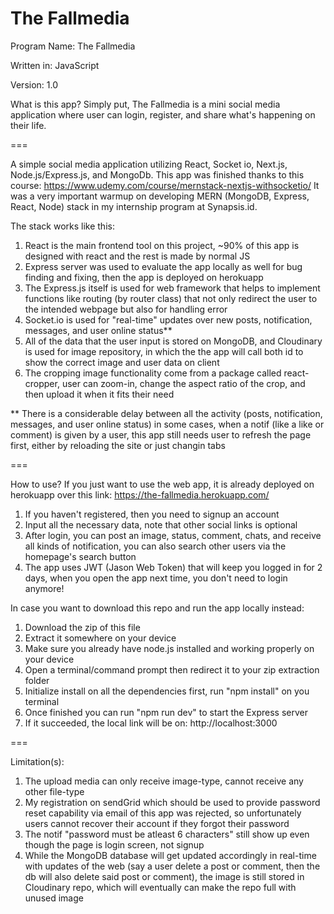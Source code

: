 # The Fallmedia
Program Name: The Fallmedia

Written in: JavaScript

Version: 1.0

What is this app?
Simply put, The Fallmedia is a mini social media application where user can login, register, and share what's happening on their life.

===

A simple social media application utilizing React, Socket io, Next.js, Node.js/Express.js, and MongoDb.
This app was finished thanks to this course: https://www.udemy.com/course/mernstack-nextjs-withsocketio/
It was a very important warmup on developing MERN (MongoDB, Express, React, Node) stack in my internship program at Synapsis.id.

The stack works like this:
1. React is the main frontend tool on this project, ~90% of this app is designed with react and the rest is made by normal JS
2. Express server was used to evaluate the app locally as well for bug finding and fixing, then the app is deployed on herokuapp
3. The Express.js itself is used for web framework that helps to implement functions like routing (by router class) that not only redirect the user to the intended webpage but also for handling error
4. Socket.io is used for "real-time" updates over new posts, notification, messages, and user online status**
5. All of the data that the user input is stored on MongoDB, and Cloudinary is used for image repository, in which the the app will call both id to show the correct image and user data on client
6. The cropping image functionality come from a package called react-cropper, user can zoom-in, change the aspect ratio of the crop, and then upload it when it fits their need

** There is a considerable delay between all the activity (posts, notification, messages, and user online status) in some cases, when a notif (like a like or comment) is given by a user, this app still needs user to refresh the page first, either by reloading the site or just changin tabs

===

How to use?
If you just want to use the web app, it is already deployed on herokuapp over this link: https://the-fallmedia.herokuapp.com/
1. If you haven't registered, then you need to signup an account
2. Input all the necessary data, note that other social links is optional
3. After login, you can post an image, status, comment, chats, and receive all kinds of notification, you can also search other users via the homepage's search button
4. The app uses JWT (Jason Web Token) that will keep you logged in for 2 days, when you open the app next time, you don't need to login anymore!

In case you want to download this repo and run the app locally instead:
1. Download the zip of this file
2. Extract it somewhere on your device
3. Make sure you already have node.js installed and working properly on your device
4. Open a terminal/command prompt then redirect it to your zip extraction folder
5. Initialize install on all the dependencies first, run "npm install" on you terminal
6. Once finished you can run "npm run dev" to start the Express server
7. If it succeeded, the local link will be on: http://localhost:3000

===

Limitation(s):

1. The upload media can only receive image-type, cannot receive any other file-type
2. My registration on sendGrid which should be used to provide password reset capability via email of this app was rejected, so unfortunately users cannot recover their account if they forgot their password
3. The notif "password must be atleast 6 characters" still show up even though the page is login screen, not signup
4. While the MongoDB database will get updated accordingly in real-time with updates of the web (say a user delete a post or comment, then the db will also delete said post or comment), the image is still stored in Cloudinary repo, which will eventually can make the repo full with unused image
